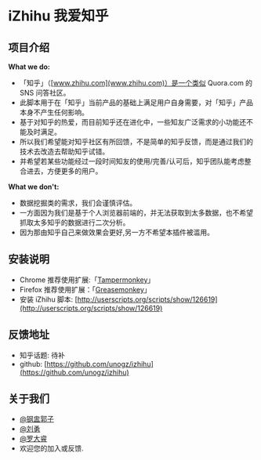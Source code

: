 # iZhihu 我爱知乎

## 项目介绍

**What we do:**

- 「知乎」（[www.zhihu.com](www.zhihu.com)）是一个类似 Quora.com 的 SNS 问答社区。
- 此脚本用于在「知乎」当前产品的基础上满足用户自身需要，对「知乎」产品本身不产生任何影响。
- 基于对知乎的热爱，而目前知乎还在进化中，一些知友广泛需求的小功能还不能及时满足。
- 所以我们希望能对知乎社区有所回馈，不是简单的知乎反馈，而是通过我们的技术去改造去帮助知乎试错。
- 并希望若某些功能经过一段时间知友的使用/完善/认可后，知乎团队能考虑整合进去，方便更多的用户。

**What we don't:**

- 数据挖掘类的需求，我们会谨慎评估。
- 一方面因为我们是基于个人浏览器前端的，并无法获取到太多数据，也不希望抓取太多知乎的数据进行二次分析。
- 因为那由知乎自己来做效果会更好,另一方不希望本插件被滥用。


## 安装说明

- Chrome 推荐使用扩展:「[Tampermonkey](https://chrome.google.com/webstore/detail/dhdgffkkebhmkfjojejmpbldmpobfkfo)」
- Firefox 推荐使用扩展：「[Greasemonkey](https://addons.mozilla.org/en-US/firefox/addon/greasemonkey/)」
- 安装 iZhihu 脚本: [http://userscripts.org/scripts/show/126619](http://userscripts.org/scripts/show/126619)

## 反馈地址

- 知乎话题: 待补
- github: [https://github.com/unogz/izhihu](https://github.com/unogz/izhihu)

## 关于我们

- [@钢盅郭子](http://www.zhihu.com/people/unogzx)
- [@刘勇](http://www.zhihu.com/people/liuyong25)
- [@罗大睿](http://www.zhihu.com/people/luoxr)
- 欢迎您的加入或反馈.
